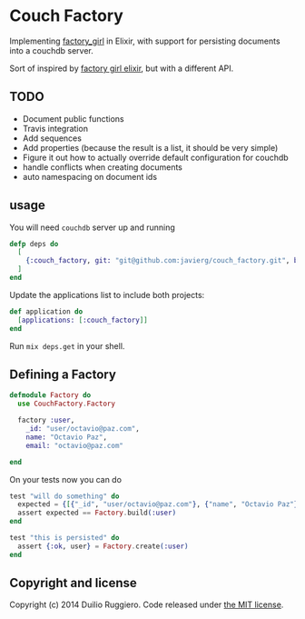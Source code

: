 Couch Factory
============

Implementing [factory_girl](http://github.com/thoughtbot/factory_girl) in Elixir, with support for persisting documents into a couchdb server.

Sort of inspired by [factory girl elixir](https://github.com/sinetris/factory_girl_elixi), but with a different API.

## TODO

* Document public functions
* Travis integration
* Add sequences
* Add properties (because the result is a list, it should be very simple)
* Figure it out how to actually override default configuration for couchdb
* handle conflicts when creating documents
* auto namespacing on document ids


## usage

You will need `couchdb` server up and running

```elixir
defp deps do
  [
    {:couch_factory, git: "git@github.com:javierg/couch_factory.git", branch: "master"}
  ]
end
```

Update the applications list to include both projects:

```elixir
def application do
  [applications: [:couch_factory]]
end
```

Run `mix deps.get` in your shell.


## Defining a Factory

```elixir
defmodule Factory do
  use CouchFactory.Factory

  factory :user,
    _id: "user/octavio@paz.com",
    name: "Octavio Paz",
    email: "octavio@paz.com"

end
```

On your tests now you can do

```elixir
test "will do something" do
  expected = {[{"_id", "user/octavio@paz.com"}, {"name", "Octavio Paz"}, {"email", "octavio@paz.com"}]}
  assert expected == Factory.build(:user)
end

test "this is persisted" do
  assert {:ok, user} = Factory.create(:user)
end
```

## Copyright and license

Copyright (c) 2014 Duilio Ruggiero. Code released under [the MIT license](LICENSE).
